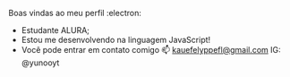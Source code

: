 Boas vindas ao meu perfil :electron:
- Estudante ALURA;
- Estou me desenvolvendo na linguagem JavaScript!
- Você pode entrar em contato comigo 📫
kauefelyppefl@gmail.com
IG: @yunooyt
